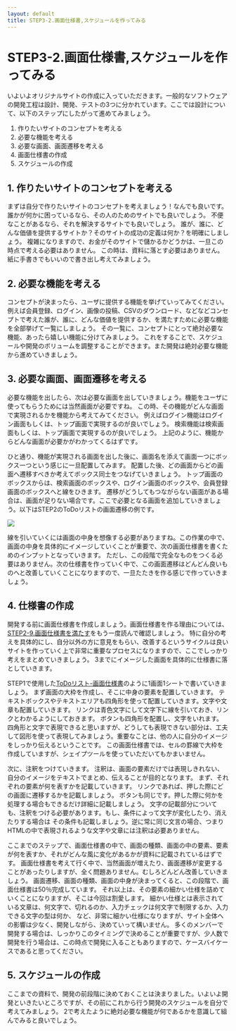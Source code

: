 ```yaml
---
layout: default
title: STEP3-2.画面仕様書,スケジュールを作ってみる
---
```

# STEP3-2.画面仕様書,スケジュールを作ってみる

いよいよオリジナルサイトの作成に入っていただきます。一般的なソフトウェアの開発工程は設計、開発、テストの3つに分かれています。ここでは設計について、以下のステップにしたがって進めてみましょう。

1. 作りたいサイトのコンセプトを考える
2. 必要な機能を考える
3. 必要な画面、画面遷移を考える
4. 画面仕様書の作成
5. スケジュールの作成

## 1. 作りたいサイトのコンセプトを考える

まずは自分で作りたいサイトのコンセプトを考えましょう！なんでも良いです。
誰かが何かに困っているなら、その人のためのサイトでも良いでしょう。
不便なことがあるなら、それを解決するサイトでも良いでしょう。
誰が、誰に、どんな価値を提供するサイトか？そのサイトの成功の定義は何か？を明確にしましょう。
複雑になりますので、お金がそのサイトで儲かるかどうかは、一旦この時点で考える必要はありません。
この時は、資料に落とす必要はありません。紙に手書きでもいいので書き出し考えてみましょう。

## 2. 必要な機能を考える

コンセプトが決まったら、ユーザに提供する機能を挙げていってみてください。
例えば会員登録、ログイン、画像の投稿、CSVのダウンロード、などなどコンセプトで考えた誰が、誰に、どんな価値を提供するか、を満たすために必要な機能を全部挙げて一覧にしましょう。
その一覧に、コンセプトにとって絶対必要な機能、あったら嬉しい機能に分けてみましょう。
これをすることで、スケジュールや開発のボリュームを調整することができます。また開発は絶対必要な機能から進めていきましょう。

## 3. 必要な画面、画面遷移を考える

必要な機能を出したら、次は必要な画面を出していきましょう。機能をユーザに使ってもらうためには当然画面が必要ですね。
この時、その機能がどんな画面で実現されるかを機能から考えてみてください。
例えばログイン機能はログイン画面もしくは、トップ画面で実現するのが良いでしょう。
検索機能は検索画面もしくは、トップ画面で実現するのが良いでしょう。
上記のように、機能からどんな画面が必要かがわかってくるはずです。

ひと通り、機能が実現される画面を出した後に、画面名を添えて画面一つにボックス一つという感じに一旦配置してみます。
配置した後、どの画面からどの画面へ遷移すべきか考えてボックス同士をつなげていきましょう。
トップ画面のボックスからは、検索画面のボックスや、ログイン画面のボックスや、会員登録画面のボックスへと線をひきます。
遷移がどうしてもつながらない画面がある場合は、画面が足りない場合です。ここで必要となる画面を追加していきましょう。以下はSTEP2のToDoリストの画面遷移の例です。

![](../images/3_2_1.png)

線を引いていくには画面の中身を想像する必要がありますね。この作業の中で、画面の中身を具体的にイメージしていくことが重要で、次の画面仕様書を書くためのインプットとなっていきます。
ただし、この段階で完全なものをつくる必要はありません。次の仕様書を作っていく中で、この画面遷移はどんどん良いものへと改善していくことになりますので、一旦たたきを作る感じで作っていきましょう。

## 4. 仕様書の作成

開発する前に画面仕様書を作成しましょう。画面仕様書を作る理由については、[STEP2-9.画面仕様書を満たす](../2/9.html)をもう一度読んで確認しましょう。
特に自分の考えを具体的にし、自分以外の方に意見をもらい、改善するというサイクルは良いサイトを作っていく上で非常に重要なプロセスになりますので、ここでしっかり考えをまとめていきましょう。
3までにイメージした画面を具体的に仕様書に落としていきます。

STEP1で使用した[ToDoリスト-画面仕様書](https://docs.google.com/spreadsheets/d/1TLTyOHJLn5D8ruS2hEYZ7gSSMcQeN4TMWFSTxdr3-kY/edit#gid=1156893897)のように1画面1シートで書いていきましょう。
まず画面の大枠を作成し、そこに中身の要素を配置していきます。
テキストボックスやテキストエリアも四角形を使って配置していきます。文字や文章も配置していきます。
リンクは青色文字にして文字下に線を引いておき、リンクとわかるようにしておきます。
ボタンも四角形を配置し、文字をいれます。
四角形と文字で表現できると思いますが、どうしても表現できない部分は、工夫して図形を使って表現してみましょう。重要なことは、他の人に自分のイメージをしっかり伝えるということです。
この画面仕様書では、セルの罫線で大枠を作成していますが、シェイプツールを使っていただいてもかまいません。


次に、注釈をつけていきます。
注釈は、画面の要素だけでは表現しきれない、自分のイメージをテキストでまとめ、伝えることが目的となります。
まず、それぞれの要素が何を表すかを記載していきます。
リンクであれば、押した際にどの画面に遷移するかを記載しましょう。
ボタンも同じです。押した際に何かを処理する場合もできるだけ詳細に記載しましょう。
文字の記載部分についても、注釈をつける必要があります。もし、条件によって文字が変化したり、消えたりする場合は
その条件も記載しましょう。逆に常に同じ文言の場合、つまりHTMLの中で表現されるような文字や文章には注釈は必要ありません。

ここまでのステップで、画面仕様書の中で、画面の種類、画面の中の要素、要素が何を表すか、それがどんな風に変化があるかが資料に記載されているはずです。
画面仕様書を考えて行く中で、当然画面が増えたり、画面遷移が変更することがあったりしますが、全く問題ありません。むしろどんどん改善していきましょう。
画面遷移、画面の種類、画面の中身が決まってくると、この段階で、画面仕様書は50％完成しています。
それ以上は、その要素の細かい仕様を詰めていくことになりますが、そこは今回は割愛します。
細かい仕様とは表示されている文章は、何文字で、切れるのか、入力チェックは何文字で制限するか、入力できる文字の型は何か、
など、非常に細かい仕様になりますが、サイト全体への影響は少なく、開発しながら、決めていって構いません。
多くのメンバーで開発する場合は、しっかりこのタイミングで決めることが重要ですが、少人数で開発を行う場合は、この時点で開発に入ることもありますので、ケースバイケースであると思ってください。

## 5. スケジュールの作成

ここまでの資料で、開発の前段階に決めておくことは決まりました。いよいよ開発といきたいところですが、その前にこれから行う開発のスケジュールを自分で考えてみましょう。
2で考えたように絶対必要な機能が何であるかを意識して組んでみると良いでしょう。
